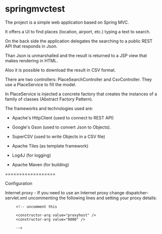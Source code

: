 springmvctest
======

The project is a simple web application based on Spring MVC. 

It offers a UI to find places (location, airport, etc.) typing a text to search.

On the back side the application delegates the searching to a public REST API that responds in Json.

Than Json is unmarshalled and the result is returned to a JSP view that makes rendering in HTML.

Also it is possible to download the result in CSV format.


There are two controllers: PlaceSearchController and CsvController. They use a PlaceService to fill the model.

In PlaceService is injected a concrete factory that creates the instances of a family of classes (Abstract Factory Pattern).

The frameworks and technologies used are:

- Apache's HttpClient (used to connect to REST API) 

- Google's Gson (used to convert Json to Objects).

- SuperCSV (used to write Objects in a CSV file)

- Apache Tiles (as template framework)

- Log4J (for logging)

- Apache Maven (for building)


==================

Configuration

Internet proxy - 
If you need to use an Internet proxy change dispatcher-servlet.xml uncommenting the following lines
and setting your proxy details:

<bean id="placeService" class="mytest.spring.service.PlaceService">
	     <constructor-arg ref="abstractFactoryImpl" />
	     <constructor-arg value="http://api.goeuro.com/api/v2/position/suggest/en/" />
	 
	     <!-- uncomment this 
	         
	     <constructor-arg value="proxyhost" />
	     <constructor-arg value="8080" />
	     
	     -->
</bean> 









